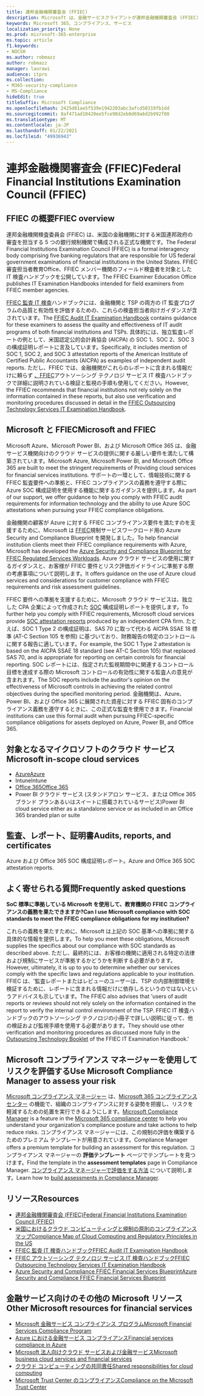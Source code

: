 ```yaml
---
title: 連邦金融機関審査会 (FFIEC)
description: Microsoft は、金融サービスクライアントが連邦金融機関審査会 (FFIEC) の監査要件に準拠するのに役立ちます。
keywords: Microsoft 365、コンプライアンス、サービス
localization_priority: None
ms.prod: microsoft-365-enterprise
ms.topic: article
f1.keywords:
- NOCSH
ms.author: robmazz
author: robmazz
manager: laurawi
audience: itpro
ms.collection:
- M365-security-compliance
- MS-Compliance
hideEdit: true
titleSuffix: Microsoft Compliance
ms.openlocfilehash: 2425d81ae5f539e1942203abc3afcd58319fb1dd
ms.sourcegitcommit: 8af471ad10420ee5fce98d2eb0d69a6d2b992f08
ms.translationtype: MT
ms.contentlocale: ja-JP
ms.lasthandoff: 01/22/2021
ms.locfileid: "49936943"
---
```

# <a name="federal-financial-institutions-examination-council-ffiec"></a><span data-ttu-id="d09eb-104">連邦金融機関審査会 (FFIEC)</span><span class="sxs-lookup"><span data-stu-id="d09eb-104">Federal Financial Institutions Examination Council (FFIEC)</span></span>

## <a name="ffiec-overview"></a><span data-ttu-id="d09eb-105">FFIEC の概要</span><span class="sxs-lookup"><span data-stu-id="d09eb-105">FFIEC overview</span></span>

<span data-ttu-id="d09eb-106">連邦金融機関検査委員会 (FFIEC) は、米国の金融機関に対する米国連邦政府の審査を担当する 5 つの銀行規制機関で構成される正式な機関です。</span><span class="sxs-lookup"><span data-stu-id="d09eb-106">The Federal Financial Institutions Examination Council (FFIEC) is a formal interagency body comprising five banking regulators that are responsible for US federal government examinations of financial institutions in the United States.</span></span> <span data-ttu-id="d09eb-107">FFIEC 審査担当者教育Office、FFIEC メンバー機関のフィールド検査者を対象とした IT 検査ハンドブックを公開しています。</span><span class="sxs-lookup"><span data-stu-id="d09eb-107">The FFIEC Examiner Education Office publishes IT Examination Handbooks intended for field examiners from FFIEC member agencies.</span></span>

<span data-ttu-id="d09eb-108">[FFIEC 監査 IT 検査](https://ithandbook.ffiec.gov/it-booklets/audit.aspx)ハンドブックには、金融機関と TSP の両方の IT 監査プログラムの品質と有効性を評価するための、これらの検査担当者向けガイダンスが含されています。</span><span class="sxs-lookup"><span data-stu-id="d09eb-108">The [FFIEC Audit IT Examination Handbook](https://ithandbook.ffiec.gov/it-booklets/audit.aspx) contains guidance for these examiners to assess the quality and effectiveness of IT audit programs of both financial institutions and TSPs.</span></span> <span data-ttu-id="d09eb-109">具体的には、独立監査レポートの例として、米国認定公的会計員協会 (AICPA) の SOC 1、SOC 2、SOC 3 の構成証明レポートに言及しています。</span><span class="sxs-lookup"><span data-stu-id="d09eb-109">Specifically, it includes mention of SOC 1, SOC 2, and SOC 3 attestation reports of the American Institute of Certified Public Accountants (AICPA) as examples of independent audit reports.</span></span> <span data-ttu-id="d09eb-110">ただし、FFIEC では、金融機関がこれらのレポートに含まれる情報だけに頼らず [、FFIEC](https://ithandbook.ffiec.gov/it-booklets/outsourcing-technology-services.aspx)アウトソーシング テクノロジ サービス IT 検査ハンドブックで詳細に説明されている検証と監視の手順も使用してください。</span><span class="sxs-lookup"><span data-stu-id="d09eb-110">However, the FFIEC recommends that financial institutions not rely solely on the information contained in these reports, but also use verification and monitoring procedures discussed in detail in the [FFIEC Outsourcing Technology Services IT Examination Handbook](https://ithandbook.ffiec.gov/it-booklets/outsourcing-technology-services.aspx).</span></span>

## <a name="microsoft-and-ffiec"></a><span data-ttu-id="d09eb-111">Microsoft と FFIEC</span><span class="sxs-lookup"><span data-stu-id="d09eb-111">Microsoft and FFIEC</span></span>

<span data-ttu-id="d09eb-112">Microsoft Azure、Microsoft Power BI、および Microsoft Office 365 は、金融サービス機関向けのクラウド サービスの提供に関する厳しい要件を満たして構築されています。</span><span class="sxs-lookup"><span data-stu-id="d09eb-112">Microsoft Azure, Microsoft Power BI, and Microsoft Office 365 are built to meet the stringent requirements of Providing cloud services for financial services institutions.</span></span> <span data-ttu-id="d09eb-113">サポートの一環として、情報技術に関する FFIEC 監査要件への準拠と、FFIEC コンプライアンスの義務を遵守する際に Azure SOC 構成証明を使用する機能に関するガイダンスを提供します。</span><span class="sxs-lookup"><span data-stu-id="d09eb-113">As part of our support, we offer guidance to help you comply with FFIEC audit requirements for information technology and the ability to use Azure SOC attestations when pursuing your FFIEC compliance obligations.</span></span>

<span data-ttu-id="d09eb-114">金融機関の顧客が Azure に対する FFIEC コンプライアンス要件を満たすのを支援するために、Microsoft は [FFIEC](https://servicetrust.microsoft.com/ViewPage/FFIECBlueprint)規制サービスワークロード用の Azure Security and Compliance Blueprint を開発しました。</span><span class="sxs-lookup"><span data-stu-id="d09eb-114">To help financial institution clients meet their FFIEC compliance requirements with Azure, Microsoft has developed the [Azure Security and Compliance Blueprint for FFIEC Regulated Services Workloads](https://servicetrust.microsoft.com/ViewPage/FFIECBlueprint).</span></span> <span data-ttu-id="d09eb-115">Azure クラウド サービスの使用に関するガイダンスと、お客様が FFIEC 要件とリスク評価ガイドラインに準拠する際の考慮事項について説明します。</span><span class="sxs-lookup"><span data-stu-id="d09eb-115">It offers guidance on the use of Azure cloud services and considerations for customer compliance with FFIEC requirements and risk assessment guidelines.</span></span>

<span data-ttu-id="d09eb-116">FFIEC 要件への準拠を支援するために、Microsoft クラウド サービスは、独立した CPA 企業によって作成された [SOC](offering-SOC.md) 構成証明レポートを提供します。</span><span class="sxs-lookup"><span data-stu-id="d09eb-116">To further help you comply with FFIEC requirements, Microsoft cloud services provide [SOC attestation reports](offering-SOC.md) produced by an independent CPA firm.</span></span> <span data-ttu-id="d09eb-117">たとえば、SOC 1 Type 2 の構成証明は、SAS 70 に取って代わる AICPA SSAE 18 標準 (AT-C Section 105 を参照) に基づいており、財務報告の特定のコントロールに関する報告に適しています。</span><span class="sxs-lookup"><span data-stu-id="d09eb-117">For example, the SOC 1 Type 2 attestation is based on the AICPA SSAE 18 standard (see AT-C Section 105) that replaced SAS 70, and is appropriate for reporting on certain controls for financial reporting.</span></span> <span data-ttu-id="d09eb-118">SOC レポートには、指定された監視期間中に関連するコントロール目標を達成する際の Microsoft コントロールの有効性に関する監査人の意見が含まれます。</span><span class="sxs-lookup"><span data-stu-id="d09eb-118">The SOC reports include the auditor's opinion on the effectiveness of Microsoft controls in achieving the related control objectives during the specified monitoring period.</span></span> <span data-ttu-id="d09eb-119">金融機関は、Azure、Power BI、および Office 365 に展開された資産に対する FFIEC 固有のコンプライアンス義務を遵守するときに、この正式な監査を使用できます。</span><span class="sxs-lookup"><span data-stu-id="d09eb-119">Financial institutions can use this formal audit when pursuing FFIEC-specific compliance obligations for assets deployed on Azure, Power BI, and Office 365.</span></span>

## <a name="microsoft-in-scope-cloud-services"></a><span data-ttu-id="d09eb-120">対象となるマイクロソフトのクラウド サービス</span><span class="sxs-lookup"><span data-stu-id="d09eb-120">Microsoft in-scope cloud services</span></span>

- [<span data-ttu-id="d09eb-121">Azure</span><span class="sxs-lookup"><span data-stu-id="d09eb-121">Azure</span></span>](https://aka.ms/AzureCompliance)
- <span data-ttu-id="d09eb-122">Intune</span><span class="sxs-lookup"><span data-stu-id="d09eb-122">Intune</span></span>
- [<span data-ttu-id="d09eb-123">Office 365</span><span class="sxs-lookup"><span data-stu-id="d09eb-123">Office 365</span></span>](https://go.microsoft.com/fwlink/p/?LinkID=2077751)
- <span data-ttu-id="d09eb-124">Power BI クラウド サービス (スタンドアロン サービス、または Office 365 ブランド プランあるいはスイートに搭載されているサービス)</span><span class="sxs-lookup"><span data-stu-id="d09eb-124">Power BI cloud service either as a standalone service or as included in an Office 365 branded plan or suite</span></span>

## <a name="audits-reports-and-certificates"></a><span data-ttu-id="d09eb-125">監査、レポート、証明書</span><span class="sxs-lookup"><span data-stu-id="d09eb-125">Audits, reports, and certificates</span></span>

<span data-ttu-id="d09eb-126">Azure および Office 365 SOC 構成証明レポート。</span><span class="sxs-lookup"><span data-stu-id="d09eb-126">Azure and Office 365 SOC attestation reports.</span></span>

## <a name="frequently-asked-questions"></a><span data-ttu-id="d09eb-127">よく寄せられる質問</span><span class="sxs-lookup"><span data-stu-id="d09eb-127">Frequently asked questions</span></span>

<span data-ttu-id="d09eb-128">**SoC 標準に準拠している Microsoft を使用して、教育機関の FFIEC コンプライアンスの義務を果たできますか?**</span><span class="sxs-lookup"><span data-stu-id="d09eb-128">**Can I use Microsoft compliance with SOC standards to meet the FFIEC compliance obligations for my institution?**</span></span>

<span data-ttu-id="d09eb-129">これらの義務を果たすために、Microsoft は上記の SOC 基準への準拠に関する具体的な情報を提供します。</span><span class="sxs-lookup"><span data-stu-id="d09eb-129">To help you meet these obligations, Microsoft supplies the specifics about our compliance with SOC standards as described above.</span></span> <span data-ttu-id="d09eb-130">ただし、最終的には、お客様の機関に適用される特定の法律および規制にサービスが準拠するかどうかを判断する必要があります。</span><span class="sxs-lookup"><span data-stu-id="d09eb-130">However, ultimately, it is up to you to determine whether our services comply with the specific laws and regulations applicable to your institution.</span></span> <span data-ttu-id="d09eb-131">FFIEC は、'監査レポートまたはレビューのユーザーは、TSP の内部制御環境を検証するために、レポートに含まれる情報だけに依存しろというのではないというアドバイスも示しています。</span><span class="sxs-lookup"><span data-stu-id="d09eb-131">The FFIEC also advises that 'users of audit reports or reviews should not rely solely on the information contained in the report to verify the internal control environment of the TSP.</span></span> <span data-ttu-id="d09eb-132">FFIEC IT 検査ハンドブックのアウトソーシング テクノロジの小[](https://ithandbook.ffiec.gov/it-booklets/outsourcing-technology-services.aspx)冊子で詳しい説明に従って、他の検証および監視手順を使用する必要があります。</span><span class="sxs-lookup"><span data-stu-id="d09eb-132">They should use other verification and monitoring procedures as discussed more fully in the [Outsourcing Technology Booklet](https://ithandbook.ffiec.gov/it-booklets/outsourcing-technology-services.aspx) of the FFIEC IT Examination Handbook.'</span></span>

## <a name="use-microsoft-compliance-manager-to-assess-your-risk"></a><span data-ttu-id="d09eb-133">Microsoft コンプライアンス マネージャーを使用してリスクを評価する</span><span class="sxs-lookup"><span data-stu-id="d09eb-133">Use Microsoft Compliance Manager to assess your risk</span></span>

<span data-ttu-id="d09eb-134">[Microsoft コンプライアンス マネージャー](https://docs.microsoft.com/microsoft-365/compliance/compliance-manager) は、[Microsoft 365 コンプライアンス センター](https://docs.microsoft.com/microsoft-365/compliance/microsoft-365-compliance-center) の機能で、組織のコンプライアンスに対する姿勢を把握し、リスクを軽減するための処置を実行できるようにします。</span><span class="sxs-lookup"><span data-stu-id="d09eb-134">[Microsoft Compliance Manager](https://docs.microsoft.com/microsoft-365/compliance/compliance-manager) is a feature in the [Microsoft 365 compliance center](https://docs.microsoft.com/microsoft-365/compliance/microsoft-365-compliance-center) to help you understand your organization's compliance posture and take actions to help reduce risks.</span></span> <span data-ttu-id="d09eb-135">コンプライアンス マネージャーには、この規制の評価を構築するためのプレミアム テンプレートが用意されています。</span><span class="sxs-lookup"><span data-stu-id="d09eb-135">Compliance Manager offers a premium template for building an assessment for this regulation.</span></span> <span data-ttu-id="d09eb-136">コンプライアンス マネージャーの **評価テンプレート** ページでテンプレートを見つけます。</span><span class="sxs-lookup"><span data-stu-id="d09eb-136">Find the template in the **assessment templates** page in Compliance Manager.</span></span> <span data-ttu-id="d09eb-137">[コンプライアンス マネージャーで評価をする方法](https://docs.microsoft.com/microsoft-365/compliance/compliance-manager-assessments) について説明します。</span><span class="sxs-lookup"><span data-stu-id="d09eb-137">Learn how to [build assessments in Compliance Manager](https://docs.microsoft.com/microsoft-365/compliance/compliance-manager-assessments).</span></span>

## <a name="resources"></a><span data-ttu-id="d09eb-138">リソース</span><span class="sxs-lookup"><span data-stu-id="d09eb-138">Resources</span></span>

- [<span data-ttu-id="d09eb-139">連邦金融機関審査会 (FFIEC)</span><span class="sxs-lookup"><span data-stu-id="d09eb-139">Federal Financial Institutions Examination Council (FFIEC)</span></span>](https://www.ffiec.gov/)
- [<span data-ttu-id="d09eb-140">米国におけるクラウド コンピューティングと規制の原則のコンプライアンス マップ</span><span class="sxs-lookup"><span data-stu-id="d09eb-140">Compliance Map of Cloud Computing and Regulatory Principles in the US</span></span>](https://servicetrust.microsoft.com/ViewPage/TrustDocuments?command=Download&downloadType=Document&downloadId=5b483567-00b0-4d86-96ae-ee887dadb61c&docTab=6d000410-c9e9-11e7-9a91-892aae8839ad_Compliance_Guides)
- [<span data-ttu-id="d09eb-141">FFIEC 監査 IT 検査ハンドブック</span><span class="sxs-lookup"><span data-stu-id="d09eb-141">FFIEC Audit IT Examination Handbook</span></span>](https://ithandbook.ffiec.gov/it-booklets/audit.aspx)
- [<span data-ttu-id="d09eb-142">FFIEC アウトソーシング テクノロジ サービス IT 検査ハンドブック</span><span class="sxs-lookup"><span data-stu-id="d09eb-142">FFIEC Outsourcing Technology Services IT Examination Handbook</span></span>](https://ithandbook.ffiec.gov/it-booklets/outsourcing-technology-services.aspx)
- [<span data-ttu-id="d09eb-143">Azure Security and Compliance FFIEC Financial Services Blueprint</span><span class="sxs-lookup"><span data-stu-id="d09eb-143">Azure Security and Compliance FFIEC Financial Services Blueprint</span></span>](https://servicetrust.microsoft.com/ViewPage/FFIECBlueprint)

## <a name="other-microsoft-resources-for-financial-services"></a><span data-ttu-id="d09eb-144">金融サービス向けのその他の Microsoft リソース</span><span class="sxs-lookup"><span data-stu-id="d09eb-144">Other Microsoft resources for financial services</span></span>

- [<span data-ttu-id="d09eb-145">Microsoft 金融サービス コンプライアンス プログラム</span><span class="sxs-lookup"><span data-stu-id="d09eb-145">Microsoft Financial Services Compliance Program</span></span>](https://www.microsoft.com/download/details.aspx?id=55332)
- [<span data-ttu-id="d09eb-146">Azure における金融サービス コンプライアンス</span><span class="sxs-lookup"><span data-stu-id="d09eb-146">Financial services compliance in Azure</span></span>](https://azure.microsoft.com/resources/videos/azurecon-2015-financial-services-compliance-in-azure/)
- [<span data-ttu-id="d09eb-147">Microsoft 法人向けクラウド サービスおよび金融サービス</span><span class="sxs-lookup"><span data-stu-id="d09eb-147">Microsoft business cloud services and financial services</span></span>](https://servicetrust.microsoft.com/viewpage/financialservicesoverview)
- [<span data-ttu-id="d09eb-148">クラウド コンピューティングの共同責任</span><span class="sxs-lookup"><span data-stu-id="d09eb-148">Shared responsibilities for cloud computing</span></span>](https://aka.ms/sharedresponsibility)
- [<span data-ttu-id="d09eb-149">Microsoft Trust Center のコンプライアンス</span><span class="sxs-lookup"><span data-stu-id="d09eb-149">Compliance on the Microsoft Trust Center</span></span>](https://www.microsoft.com/trust-center/compliance/compliance-overview)

